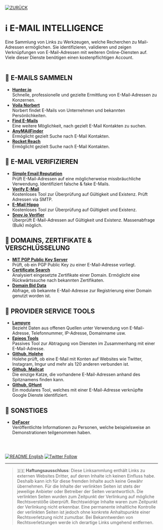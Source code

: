 <div align="left">
  <a href="https://github.com/ot2i7ba/OSINT/blob/main/de/"><img alt="ZURÜCK" src="https://img.shields.io/badge/ZURÜCK-lightgrey.svg?style=for-the-badge"></a>
</div>

# ℹ️ E-MAIL INTELLIGENCE
Eine Sammlung von Links zu Werkzeugen, welche Recherchen zu Mail-Adressen ermöglichen. Sie identifizieren, validieren und zeigen Verknüpfungen von E-Mail-Adressen mit weiteren Online-Diensten auf. Viele dieser Dienste benötigen einen kostenpflichtigen Account.
<br/><br/>

## 📑 E-MAILS SAMMELN
- **[Hunter.io](https://hunter.io/ "Hunter.io")**<br/>
Schnelle, professionelle und gezielte Ermittlung von E-Mail-Adressen zu Konzernen.
- **[Voila Norbert](https://www.voilanorbert.com/ "Voila Norbert")**<br/>
Norbert findet E-Mails von Unternehmen und bekannten Persönlichkeiten.
- **[Find E-Mails](https://www.findemails.com/ "Find E-Mails")**<br/>
Eine weitere Möglichkeit, nach gezielt E-Mail Kontakten zu suchen.
- **[AnyMAilFinder](https://anymailfinder.com/ "AnyMailFinder")**<br/>
Ermöglicht gezielt Suche nach E-Mail Kontakten.
- **[Rocket Reach](https://rocketreach.co/ "Rocket Reach")**<br/>
Ermöglicht gezielt Suche nach E-Mail Kontakten.

## 📑 E-MAIL VERIFIZIEREN
- **[Simple Email Reputation](https://emailrep.io/ "Simple Email Reputation")**<br/>
Prüft E-Mail-Adressen auf eine möglicherweise missbräuchliche Verwendung. Identifiziert falsche & fake E-Mails.
- **[Verify E-Mail](https://verify-email.org/ "Verify E-Mail")**<br/>
Kostenloses Tool zur Überprüfung auf Gültigkeit und Existenz. Prüft Adressen via SMTP.
- **[E-Mail Hippo](https://tools.emailhippo.com/ "E-Mail Hippo")**<br/>
Kostenloses Tool zur Überprüfung auf Gültigkeit und Existenz.
- **[Snov.io Verifier](https://snov.io/email-verifier "Snov.io Verifier")**<br/>
Überprüft E-Mail-Adressen auf Gültigkeit und Existenz. Massenabfrage (Bulk) möglich.

## 📑 DOMAINS, ZERTIFIKATE & VERSCHLÜSSELUNG
- **[MIT PGP Public Key Server](https://pgp.mit.edu/ "MIT PGP Public Key Server")**<br/>
Prüft, ob ein PGP Public Key zu einer E-Mail-Adresse vorliegt.
- **[Certificate Search](https://crt.sh/ "Certificate Search")**<br/>
Analysiert eingesetzte Zertifikate einer Domain. Ermöglicht eine Rückwärtssuche nach bekannten Zertifikaten.
- **[Domain Bid Data](https://domainbigdata.com/ "Domain Big Data")**<br/>
Abfrage, ob bekannte E-Mail-Adresse zur Registrierung einer Domain genutzt worden ist.

## 📑 PROVIDER SERVICE TOOLS
- **[Lampyre](https://lampyre.io/ "Lampyre.io")**<br/>
Bezieht Daten aus offenen Quellen unter Verwendung von E-Mail-Adresse, Telefonnummer, IP-Adresse, Domainname usw.
- **[Epieos Tools](https://tools.epieos.com/ "Epieos Tools")**<br/>
Passives Tool zur Abtragung von Diensten im Zusammenhang mit einer E-Mail-Adresse.
- **[Github, Holehe](https://github.com/megadose/holehe "Github, Holehe")**<br/>
Holehe prüft, ob eine E-Mail mit Konten auf Websites wie Twitter, Instagram, Imgur und mehr als 120 anderen verbunden ist.
- **[Github, Mailcat](https://github.com/sharsil/mailcat "Github, Mailcat")**<br/>
Die einzige Katze, die vorhandene E-Mail-Adressen anhand des Spitznamens finden kann.
- **[Github, GHunt](https://github.com/mxrch/ghunt "Github, GHunt")**<br/>
Ein modulares Tool, welches mit einer E-Mail-Adresse verknüpfte Google Dienste identifiziert.

## 📑 SONSTIGES
- **[DeFacer](https://defacer.id/ "DeFacer")**<br/>
Veröffentlichte Informationen zu Personen, welche beispielsweise an Demonstrationen teilgenommen haben.

<br/><br/>
<div align="left">
  <a href="https://github.com/ot2i7ba/OSINT/blob/main/en/README.md"><img alt="README English" src="https://img.shields.io/badge/README-English-lightgrey.svg?style=for-the-badge"></a>
  <a href="https://twitter.com/intent/follow?screen_name=ot2i7ba"><img alt="Twitter Follow" src="https://img.shields.io/twitter/follow/ot2i7ba?logo=twitter&logoColor=white&style=for-the-badge"></a>
</div>

---
> :de: **Haftungsausschluss**: Diese Linksammlung enthält Links zu externen Websites Dritter, auf deren Inhalte ich keinen Einfluss habe. Deshalb kann ich für diese fremden Inhalte auch keine Gewähr übernehmen. Für die Inhalte der verlinkten Seiten ist stets der jeweilige Anbieter oder Betreiber der Seiten verantwortlich. Die verlinkten Seiten wurden zum Zeitpunkt der Verlinkung auf mögliche Rechtsverstöße überprüft. Rechtswidrige Inhalte waren zum Zeitpunkt der Verlinkung nicht erkennbar. Eine permanente inhaltliche Kontrolle der verlinkten Seiten ist jedoch ohne konkrete Anhaltspunkte einer Rechtsverletzung nicht zumutbar. Bei Bekanntwerden von Rechtsverletzungen werde ich derartige Links umgehend entfernen.

